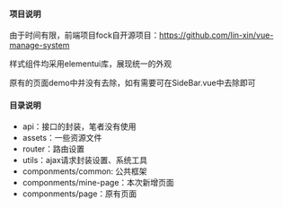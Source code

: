 #### 项目说明

由于时间有限，前端项目fock自开源项目：https://github.com/lin-xin/vue-manage-system

样式组件均采用elementui库，展现统一的外观

原有的页面demo中并没有去除，如有需要可在SideBar.vue中去除即可

####  目录说明

- api：接口的封装，笔者没有使用
- assets：一些资源文件
- router：路由设置
- utils：ajax请求封装设置、系统工具
- componments/common: 公共框架
- componments/mine-page：本次新增页面
- componments/page：原有页面



